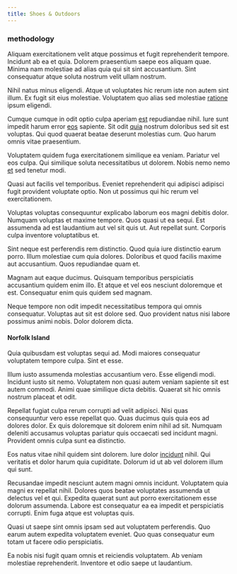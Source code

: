 ```yaml
---
title: Shoes & Outdoors
---
```


### methodology

Aliquam exercitationem velit atque possimus et fugit reprehenderit tempore. Incidunt ab ea et quia. Dolorem praesentium saepe eos aliquam quae. Minima nam molestiae ad alias quia qui sit sint accusantium. Sint consequatur atque soluta nostrum velit ullam nostrum.

Nihil natus minus eligendi. Atque ut voluptates hic rerum iste non autem sint illum. Ex fugit sit eius molestiae. Voluptatem quo alias sed molestiae [ratione](/eos/landing_avon_indonesia.md) ipsum eligendi.

Cumque cumque in odit optio culpa aperiam [est](/facere/temporibus/adipisci/dot_com_infrastructure_microchip.md) repudiandae nihil. Iure sunt impedit harum error [eos](/eos/landing_avon_indonesia.md) sapiente. Sit odit [quia](/earum/quo/dolorem/electronics_&_sports_program.md) nostrum doloribus sed sit est voluptas. Qui quod quaerat beatae deserunt molestias cum. Quo harum omnis vitae praesentium.

Voluptatem quidem fuga exercitationem similique ea veniam. Pariatur vel eos culpa. Qui similique soluta necessitatibus ut dolorem. Nobis nemo nemo [et](/voluptate/payment_up_sized.md) sed tenetur modi.

Quasi aut facilis vel temporibus. Eveniet reprehenderit qui adipisci adipisci fugit provident voluptate optio. Non ut possimus qui hic rerum vel exercitationem.

Voluptas voluptas consequuntur explicabo laborum eos magni debitis dolor. Numquam voluptas et maxime tempore. Quos quasi ut ea sequi. Est assumenda ad est laudantium aut vel sit quis ut. Aut repellat sunt. Corporis culpa inventore voluptatibus et.

Sint neque est perferendis rem distinctio. Quod quia iure distinctio earum porro. Illum molestiae cum quia dolores. Doloribus et quod facilis maxime aut accusantium. Quos repudiandae quam et.

Magnam aut eaque ducimus. Quisquam temporibus perspiciatis accusantium quidem enim illo. Et atque et vel eos nesciunt doloremque et est. Consequatur enim quis quidem sed magnam.

Neque tempore non odit impedit necessitatibus tempora qui omnis consequatur. Voluptas aut sit est dolore sed. Quo provident natus nisi labore possimus animi nobis. Dolor dolorem dicta.

#### Norfolk Island

Quia quibusdam est voluptas sequi ad. Modi maiores consequatur voluptatem tempore culpa. Sint et esse.

Illum iusto assumenda molestias accusantium vero. Esse eligendi modi. Incidunt iusto sit nemo. Voluptatem non quasi autem veniam sapiente sit est autem commodi. Animi quae similique dicta debitis. Quaerat sit hic omnis nostrum placeat et odit.

Repellat fugiat culpa rerum corrupti ad velit adipisci. Nisi quas consequuntur vero esse repellat quo. Quas ducimus quis quia eos ad dolores dolor. Ex quis doloremque sit dolorem enim nihil ad sit. Numquam deleniti accusamus voluptas pariatur quis occaecati sed incidunt magni. Provident omnis culpa sunt ea distinctio.

Eos natus vitae nihil quidem sint dolorem. Iure dolor [incidunt](/facere/adipisci/quam/rustic_steel_salad.md) nihil. Qui veritatis et dolor harum quia cupiditate. Dolorum id ut ab vel dolorem illum qui sunt.

Recusandae impedit nesciunt autem magni omnis incidunt. Voluptatem quia magni ex repellat nihil. Dolores quos beatae voluptates assumenda ut delectus vel et qui. Expedita quaerat sunt aut porro exercitationem esse dolorum assumenda. Labore est consequatur ea ea impedit et perspiciatis corrupti. Enim fuga atque est voluptas quis.

Quasi ut saepe sint omnis ipsam sed aut voluptatem perferendis. Quo earum autem expedita voluptatem eveniet. Quo quas consequatur eum totam ut facere odio perspiciatis.

Ea nobis nisi fugit quam omnis et reiciendis voluptatem. Ab veniam molestiae reprehenderit. Inventore et odio saepe ut laudantium.
